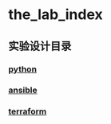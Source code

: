 # the_lab_index

## 实验设计目录

### [python](https://github.com/junhuwh/the_python_lab)
### [ansible](https://github.com/junhuwh/the_ansible_lab)
### [terraform](https://github.com/junhuwh/the_terraform_lab)
